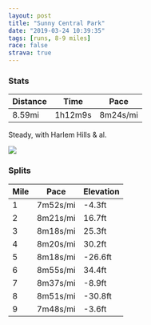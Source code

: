 ```yaml
---
layout: post
title: "Sunny Central Park"
date: "2019-03-24 10:39:35"
tags: [runs, 8-9 miles]
race: false
strava: true
---
```


### Stats

| Distance | Time | Pace |
|----------|------|------|
|8.59mi|1h12m9s|8m24s/mi|

Steady, with Harlem Hills & al.

<img src='https://maps.googleapis.com/maps/api/staticmap?maptype=roadmap&path=enc:k{rwFnpqbMuA~FaC}@yL}HEmCiKgBu~@ko@wu@{_@uEfAmDkBwGrI}N{FuSrDkHaAwRkTqK_@kGaIcRsFoOkNeBqQs]kVkSX{M{LwLeAsEwFcA|ArAtEm@`C{NiFkDxFeA~Jj@|A~CN~CqF|IKlD`JjEjDvBlI|JzFpEfHxGv@fHfOnGpBrFwAvD~@vG|JhKjBpRbW~NbBdCvGnOrHxLhOrDl@`EmF&key=AIzaSyC1MId7bFpkLXNAaYhBSTb8jLyiSqzbDtM&size=800x800&markers=color:yellow|label:S|40.73414,-73.9868&markers=color:green|label:F|40.76764000000001,-73.97876000000004'>

### Splits

| Mile | Pace | Elevation |
|------|------|-----------|
|1|7m52s/mi|-4.3ft|
|2|8m21s/mi|16.7ft|
|3|8m18s/mi|25.3ft|
|4|8m20s/mi|30.2ft|
|5|8m18s/mi|-26.6ft|
|6|8m55s/mi|34.4ft|
|7|8m37s/mi|-8.9ft|
|8|8m51s/mi|-30.8ft|
|9|7m48s/mi|-3.6ft|
